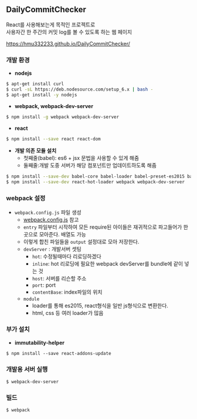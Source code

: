 ## DailyCommitChecker
React를 사용해보는게 목적인 프로젝트로  
사용자간 한 주간의 커밋 log를 볼 수 있도록 하는 웹 페이지

https://hmu332233.github.io/DailyCommitChecker/

### 개발 환경
- **nodejs**
```bash
$ apt-get install curl
$ curl -sL https://deb.nodesource.com/setup_6.x | bash -
$ apt-get install -y nodejs
```
- **webpack, webpack-dev-server**
```bash
$ npm install -g webpack webpack-dev-server
```
- **react**
```bash
$ npm install --save react react-dom
```
- **개발 의존 모듈 설치**
  - 첫째줄(babel): es6 + jsx 문법을 사용할 수 있게 해줌
  - 둘째줄:개발 도중 서버가 해당 컴포넌트만 업데이트하도록 해줌
```bash
$ npm install --save-dev babel-core babel-loader babel-preset-es2015 babel-preset-react
$ npm install --save-dev react-hot-loader webpack webpack-dev-server
```

### webpack 설정
- `webpack.config.js` 파일 생성 
  - [webpack.config.js](/project/webpack.config.js) 참고
  - `entry` 파일부터 시작하여 모든 require된 아이들은 재귀적으로 파고들어가 한 곳으로 모아준다. 배열도 가능
  - 이렇게 합친 파일들을 `output` 설정대로 모아 저장한다.
  - `devServer` : 개발서버 셋팅
    - `hot`: 수정될때마다 리로딩하겠다
    - `inline`: hot 리로딩에 필요한 webpack devServer를 bundle에 같이 넣는 것
    - `host`: 서버를 리슨할 주소
    - `port`: port
    - `contentBase`: index파일의 위치
  - `module`
    - loader를 통해 es2015, react형식을 일반 js형식으로 변환한다.
    - html, css 등 여러 loader가 많음
    

### 부가 설치
- **immutability-helper**
```
$ npm install --save react-addons-update
```

### 개발용 서버 실행
```
$ webpack-dev-server
```

### 빌드
```
$ webpack
```

